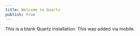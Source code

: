 ```yaml
---
title: Welcome to Quartz
publish: true
---
```

This is a blank Quartz installation.
This was added via mobile.